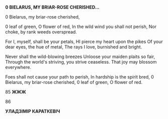  
**0 BIELARUS, MY BRIAR-ROSE CHERISHED...**

0 Bielarus, my briar-rose cherished,

0 leaf of green, O flower of red, In the wild wind you shall not perish, Nor choke, by rank weeds overspread.

For I, myself, shall be your petals, HI pierce my heart upon the pikes Of your dear eyes, the hue of metal, The rays I love, burnished and bright.

Never shall the wild-blowing breezes Unloose your maiden plaits so fair, Through the world's striving, you strive ceaseless. That joy may blossom everywhere.

Foes shall not cause your path to perish, In hardship is the spirit bred, 0 Bielarus, my briar-rose cherished, 0 leaf of green, O flower of red.

85 **ЖЖЖ**

86

**УЛАДЗІМІР КАРАТКЕВІЧ**
